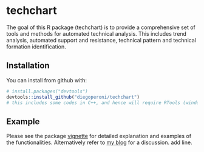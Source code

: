 # techchart

The goal of this R package (techchart) is to provide a comprehensive set of tools and methods for automated technical analysis. This includes trend analysis, automated support and resistance, technical pattern and technical formation identification.

## Installation

You can install from github with:

```R
# install.packages("devtools")
devtools::install_github("diegoperoni/techchart")
# this includes some codes in C++, and hence will require RTools (windows) or Xcode (Mac) and compilers/ libraries for building from source
```
## Example

Please see the package [vignette](vignettes/techchart.md) for detailed explanation and examples of the functionalities. Alternatively refer to [my blog](http://prodiptag.blogspot.com/2016/10/systematic-trading-r-package-for.html) for a discussion.
add line.
